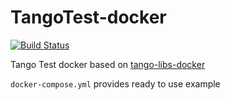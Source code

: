 # TangoTest-docker

[![Build Status](https://travis-ci.org/tango-controls/TangoTest-docker.svg?branch=master)](https://travis-ci.org/tango-controls/TangoTest-docker)

Tango Test docker based on [tango-libs-docker](https://github.com/tango-controls/tango-libs-docker)

`docker-compose.yml` provides ready to use example

